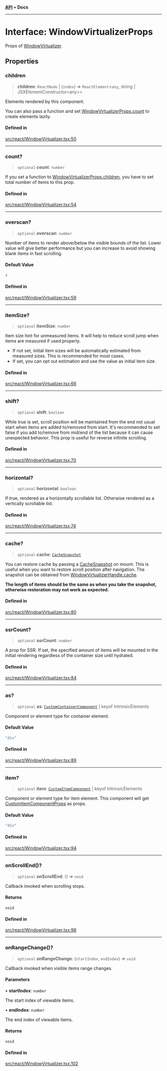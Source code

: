 [**API**](../../API.md) • **Docs**

***

# Interface: WindowVirtualizerProps

Props of [WindowVirtualizer](../functions/WindowVirtualizer.md).

## Properties

### children

> **children**: `ReactNode` \| (`index`) => `ReactElement`\<`any`, string \| JSXElementConstructor\<any\>\>

Elements rendered by this component.

You can also pass a function and set [WindowVirtualizerProps.count](WindowVirtualizerProps.md#count) to create elements lazily.

#### Defined in

[src/react/WindowVirtualizer.tsx:50](https://github.com/inokawa/virtua/blob/f2de1ad1dcae7dcd92746003a86e94d236b5972c/src/react/WindowVirtualizer.tsx#L50)

***

### count?

> `optional` **count**: `number`

If you set a function to [WindowVirtualizerProps.children](WindowVirtualizerProps.md#children), you have to set total number of items to this prop.

#### Defined in

[src/react/WindowVirtualizer.tsx:54](https://github.com/inokawa/virtua/blob/f2de1ad1dcae7dcd92746003a86e94d236b5972c/src/react/WindowVirtualizer.tsx#L54)

***

### overscan?

> `optional` **overscan**: `number`

Number of items to render above/below the visible bounds of the list. Lower value will give better performance but you can increase to avoid showing blank items in fast scrolling.

#### Default Value

```ts
4
```

#### Defined in

[src/react/WindowVirtualizer.tsx:59](https://github.com/inokawa/virtua/blob/f2de1ad1dcae7dcd92746003a86e94d236b5972c/src/react/WindowVirtualizer.tsx#L59)

***

### itemSize?

> `optional` **itemSize**: `number`

Item size hint for unmeasured items. It will help to reduce scroll jump when items are measured if used properly.

- If not set, initial item sizes will be automatically estimated from measured sizes. This is recommended for most cases.
- If set, you can opt out estimation and use the value as initial item size.

#### Defined in

[src/react/WindowVirtualizer.tsx:66](https://github.com/inokawa/virtua/blob/f2de1ad1dcae7dcd92746003a86e94d236b5972c/src/react/WindowVirtualizer.tsx#L66)

***

### shift?

> `optional` **shift**: `boolean`

While true is set, scroll position will be maintained from the end not usual start when items are added to/removed from start. It's recommended to set false if you add to/remove from mid/end of the list because it can cause unexpected behavior. This prop is useful for reverse infinite scrolling.

#### Defined in

[src/react/WindowVirtualizer.tsx:70](https://github.com/inokawa/virtua/blob/f2de1ad1dcae7dcd92746003a86e94d236b5972c/src/react/WindowVirtualizer.tsx#L70)

***

### horizontal?

> `optional` **horizontal**: `boolean`

If true, rendered as a horizontally scrollable list. Otherwise rendered as a vertically scrollable list.

#### Defined in

[src/react/WindowVirtualizer.tsx:74](https://github.com/inokawa/virtua/blob/f2de1ad1dcae7dcd92746003a86e94d236b5972c/src/react/WindowVirtualizer.tsx#L74)

***

### cache?

> `optional` **cache**: [`CacheSnapshot`](CacheSnapshot.md)

You can restore cache by passing a [CacheSnapshot](CacheSnapshot.md) on mount. This is useful when you want to restore scroll position after navigation. The snapshot can be obtained from [WindowVirtualizerHandle.cache](WindowVirtualizerHandle.md#cache).

**The length of items should be the same as when you take the snapshot, otherwise restoration may not work as expected.**

#### Defined in

[src/react/WindowVirtualizer.tsx:80](https://github.com/inokawa/virtua/blob/f2de1ad1dcae7dcd92746003a86e94d236b5972c/src/react/WindowVirtualizer.tsx#L80)

***

### ssrCount?

> `optional` **ssrCount**: `number`

A prop for SSR. If set, the specified amount of items will be mounted in the initial rendering regardless of the container size until hydrated.

#### Defined in

[src/react/WindowVirtualizer.tsx:84](https://github.com/inokawa/virtua/blob/f2de1ad1dcae7dcd92746003a86e94d236b5972c/src/react/WindowVirtualizer.tsx#L84)

***

### as?

> `optional` **as**: [`CustomContainerComponent`](../type-aliases/CustomContainerComponent.md) \| keyof IntrinsicElements

Component or element type for container element.

#### Default Value

```ts
"div"
```

#### Defined in

[src/react/WindowVirtualizer.tsx:89](https://github.com/inokawa/virtua/blob/f2de1ad1dcae7dcd92746003a86e94d236b5972c/src/react/WindowVirtualizer.tsx#L89)

***

### item?

> `optional` **item**: [`CustomItemComponent`](../type-aliases/CustomItemComponent.md) \| keyof IntrinsicElements

Component or element type for item element. This component will get [CustomItemComponentProps](CustomItemComponentProps.md) as props.

#### Default Value

```ts
"div"
```

#### Defined in

[src/react/WindowVirtualizer.tsx:94](https://github.com/inokawa/virtua/blob/f2de1ad1dcae7dcd92746003a86e94d236b5972c/src/react/WindowVirtualizer.tsx#L94)

***

### onScrollEnd()?

> `optional` **onScrollEnd**: () => `void`

Callback invoked when scrolling stops.

#### Returns

`void`

#### Defined in

[src/react/WindowVirtualizer.tsx:98](https://github.com/inokawa/virtua/blob/f2de1ad1dcae7dcd92746003a86e94d236b5972c/src/react/WindowVirtualizer.tsx#L98)

***

### onRangeChange()?

> `optional` **onRangeChange**: (`startIndex`, `endIndex`) => `void`

Callback invoked when visible items range changes.

#### Parameters

• **startIndex**: `number`

The start index of viewable items.

• **endIndex**: `number`

The end index of viewable items.

#### Returns

`void`

#### Defined in

[src/react/WindowVirtualizer.tsx:102](https://github.com/inokawa/virtua/blob/f2de1ad1dcae7dcd92746003a86e94d236b5972c/src/react/WindowVirtualizer.tsx#L102)
